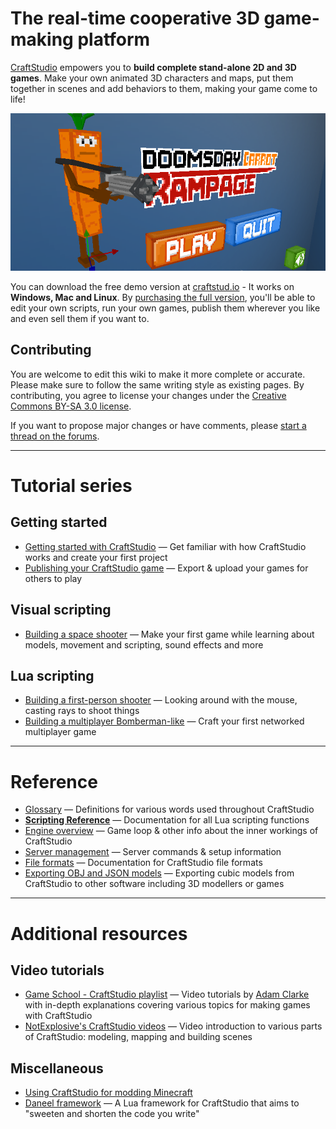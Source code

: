 # The real-time cooperative 3D game-making platform

[CraftStudio](http://craftstud.io/) empowers you to **build complete stand-alone 2D and 3D games**. Make your own animated 3D characters and maps, put them together in scenes and add behaviors to them, making your game come to life!

![](public/images/DoomsdayCarrotRampageMainMenuScene.png)

You can download the free demo version at [craftstud.io](http://craftstud.io/) - It works on **Windows, Mac and Linux**. By [purchasing the full version](http://craftstud.io/purchase), you'll be able to edit your own scripts, run your own games, publish them wherever you like and even sell them if you want to.

## Contributing

You are welcome to edit this wiki to make it more complete or accurate. Please make sure to follow the same writing style as existing pages. By contributing, you agree to license your changes under the [Creative Commons BY-SA 3.0 license](http://creativecommons.org/licenses/by-sa/3.0/).

If you want to propose major changes or have comments, please [start a thread on the forums](http://craftstudioforums.net/index.php?forums/discussions.16/create-thread).

----

# Tutorial series

## Getting started

  * [Getting started with CraftStudio](Tutorials/Introduction.md) — Get familiar with how CraftStudio works and create your first project
  * [Publishing your CraftStudio game](Tutorials/Publishing.md) — Export & upload your games for others to play

## Visual scripting

  * [Building a space shooter](Tutorials/Space_shooter.md) — Make your first game while learning about models, movement and scripting, sound effects and more

## Lua scripting

  * [Building a first-person shooter](Tutorials/FPS.md) — Looking around with the mouse, casting rays to shoot things
  * [Building a multiplayer Bomberman-like](Tutorials/Blast_Turtles.md) — Craft your first networked multiplayer game

----

# Reference

  * [Glossary](Reference/Glossary.md) — Definitions for various words used throughout CraftStudio
  * **[Scripting Reference](Reference/Scripting.md)** — Documentation for all Lua scripting functions
  * [Engine overview](Reference/Engine.md) — Game loop & other info about the inner workings of CraftStudio
  * [Server management](Reference/Server.md) — Server commands & setup information
  * [File formats](Reference/File_formats.md) — Documentation for CraftStudio file formats
  * [Exporting OBJ and JSON models](Reference/Model_Export.md) — Exporting cubic models from CraftStudio to other software including 3D modellers or games

----

# Additional resources

## Video tutorials

  * [Game School - CraftStudio playlist](http://www.youtube.com/playlist?list=PL41iJfA2iBPF-Y5o7rvQeCWC6LAnktmGF) — Video tutorials by [Adam Clarke](http://twitter.com/thecommonpeople) with in-depth explanations covering various topics for making games with CraftStudio
  * [NotExplosive's CraftStudio videos](http://www.youtube.com/playlist?list=PL0WSCHfZ9lu-eSRb-tk5A6e7ag0k9f_A5) — Video introduction to various parts of CraftStudio: modeling, mapping and building scenes

## Miscellaneous
 
  * [Using CraftStudio for modding Minecraft](Minecraft.md)
  * [Daneel framework](https://github.com/florentpoujol/Daneel) — A Lua framework for CraftStudio that aims to "sweeten and shorten the code you write"
